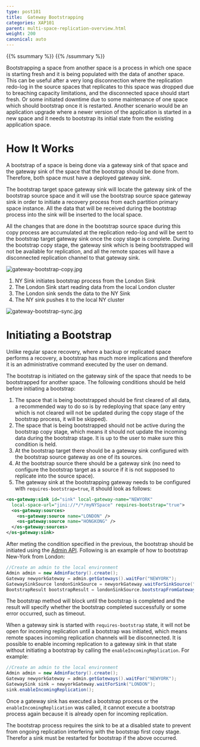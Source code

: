 ```yaml
---
type: post101
title:  Gateway Bootstrapping
categories: XAP101
parent: multi-space-replication-overview.html
weight: 200
canonical: auto
---
```


{{% ssummary %}} {{% /ssummary %}}



Bootstrapping a space from another space is a process in which one space is starting fresh and it is being populated with the data of another space. This can be useful after a very long disconnection where the replication redo-log in the source spaces that replicates to this space was dropped due to breaching capacity limitations, and the disconnected space should start fresh. Or some initiated downtime due to some maintenance of one space which should bootstrap once it is restarted. Another scenario would be an application upgrade where a newer version of the application is started in a new space and it needs to bootstrap its initial state from the existing application space.

# How It Works

A bootstrap of a space is being done via a gateway sink of that space and the gateway sink of the space that the bootstrap should be done from. Therefore, both space must have a deployed gateway sink.

The bootstrap target space gateway sink will locate the gateway sink of the bootstrap source space and it will use the bootstrap source space gateway sink in order to initiate a recovery process from each partition primary space instance. All the data that will be received during the bootstrap process into the sink will be inserted to the local space.

All the changes that are done in the bootstrap source space during this copy process are accumulated at the replication redo-log and will be sent to the bootstrap target gateway sink once the copy stage is complete. During the bootstrap copy stage, the gateway sink which is being bootstrapped will not be available for replication, and all the remote spaces will have a disconnected replication channel to that gateway sink.

![gateway-bootstrap-copy.jpg](/attachment_files/gateway-bootstrap-copy.jpg)

1. NY Sink initiates bootstrap process from the London Sink
1. The London Sink start reading data from the local London cluster
1. The London sink sends the data to the NY Sink
1. The NY sink pushes it to the local NY cluster

![gateway-bootstrap-sync.jpg](/attachment_files/gateway-bootstrap-sync.jpg)

# Initiating a Bootstrap

Unlike regular space recovery, where a backup or replicated space performs a recovery, a bootstrap has much more implications and therefore it is an administrative command executed by the user on demand.

The bootstrap is initiated on the gateway sink of the space that needs to be bootstrapped for another space. The following conditions should be held before initiating a bootstrap:

1. The space that is being bootstrapped should be first cleared of all data, a recommended way to do so is by redeploying that space (any entry which is not cleared will not be updated during the copy stage of the bootstrap process, it will be skipped).
1. The space that is being bootstrapped should not be active during the bootstrap copy stage, which means it should not update the incoming data during the bootstrap stage. It is up to the user to make sure this condition is held.
1. At the bootstrap target there should be a gateway sink configured with the bootstrap source gateway as one of its sources.
1. At the bootstrap source there should be a gateway sink (no need to configure the bootstrap target as a source if it is not supposed to replicate into the source space).
1. The gateway sink at the bootstrapping gateway needs to be configured with `requires-bootstrap=true`, it should look as follows:


```xml
<os-gateway:sink id="sink" local-gateway-name="NEWYORK"
  local-space-url="jini://*/*/myNYSpace" requires-bootstrap="true">
  <os-gateway:sources>
    <os-gateway:source name="LONDON" />
    <os-gateway:source name="HONGKONG" />
  </os-gateway:sources>
</os-gateway:sink>
```

After meting the condition specified in the previous, the bootstrap should be initiated using the [Admin API](./administration-and-monitoring-api.html).
Following is an example of how to bootstrap New-York from London:


```java
//Create an admin to the local environment
Admin admin = new AdminFactory().create();
Gateway newyorkGateway = admin.getGateways().waitFor("NEWYORK");
GatewaySinkSource londonSinkSource = newyorkGateway.waitForSinkSource("LONDON");
BootstrapResult bootstrapResult = londonSinkSource.bootstrapFromGatewayAndWait, 3600, TimeUnit.SECONDS);
```

The bootstrap method will block until the bootstrap is completed and the result will specify whether the bootstrap completed successfully or some error occurred, such as timeout.

When a gateway sink is started with `requires-bootstrap` state, it will not be open for incoming replication until a bootstrap was initiated, which means remote spaces incoming replication channels will be disconnected. It is possible to enable incoming replication to a gateway sink in that state without initiating a bootstrap by calling the `enableIncomingReplication`. For example:


```java
//Create an admin to the local environment
Admin admin = new AdminFactory().create();
Gateway newyorkGateway = admin.getGateways().waitFor("NEWYORK");
GatewaySink sink = newyorkGateway.waitForSink("LONDON");
sink.enableIncomingReplication();
```

Once a gateway sink has executed a bootstrap process or the `enableIncomingReplication` was called, it cannot execute a bootstrap process again because it is already open for incoming replication.

The bootstrap process requires the sink to be at a disabled state to prevent from ongoing replication interfering with the bootstrap first copy stage. Therefor a sink must be restarted for bootstrap if the above occurred.
